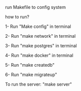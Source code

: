 run Makefile to config system

how to run?

1- Run "Make config" in terminal

2- Run "make network" in terminal

3- Run "make postgres" in terminal

4- Run "make docker" in terminal

5- Run "make createdb"

6- Run "make migrateup"

To run the server: "make server"
